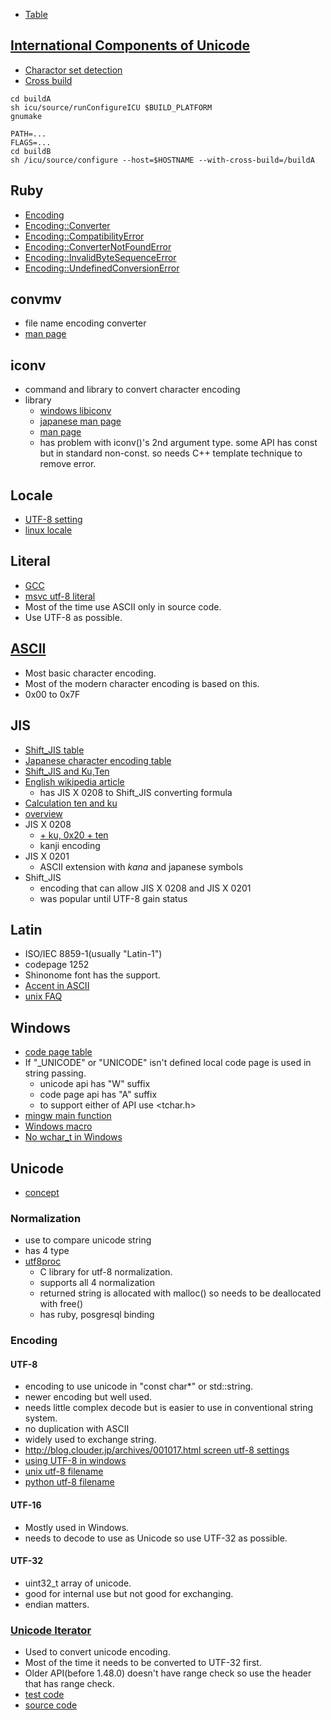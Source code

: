 * [Table](http://ash.jp/code/unitbl21.htm)

## [International Components of Unicode](http://site.icu-project.org/)
* [Charactor set detection](http://userguide.icu-project.org/conversion/detection)
* [Cross build](http://source.icu-project.org/repos/icu/icu/trunk/readme.html#HowToCrossCompileICU)
```shell
cd buildA
sh icu/source/runConfigureICU $BUILD_PLATFORM
gnumake

PATH=...
FLAGS=...
cd buildB
sh /icu/source/configure --host=$HOSTNAME --with-cross-build=/buildA
```

## Ruby
* [Encoding](http://www.ruby-doc.org/core/Encoding.html)
* [Encoding::Converter](http://www.ruby-doc.org/core/Encoding/Converter.html)
* [Encoding::CompatibilityError](http://www.ruby-doc.org/core/Encoding/CompatibilityError.html)
* [Encoding::ConverterNotFoundError](http://www.ruby-doc.org/core/Encoding/ConverterNotFoundError.html)
* [Encoding::InvalidByteSequenceError](http://www.ruby-doc.org/core/Encoding/InvalidByteSequenceError.html)
* [Encoding::UndefinedConversionError](http://www.ruby-doc.org/core/Encoding/UndefinedConversionError.html)

## convmv
* file name encoding converter
* [man page](http://www.j3e.de/linux/convmv/man/)

## iconv
* command and library to convert character encoding
* library
  * [windows libiconv](http://gnuwin32.sourceforge.net/packages/libiconv.htm)
  * [japanese man page](http://linuxjm.sourceforge.jp/html/LDP_man-pages/man3/iconv.3.html)
  * [man page](http://pubs.opengroup.org/onlinepubs/009695399/functions/iconv.html)
  * has problem with iconv()'s 2nd argument type. some API has const but in standard non-const. so needs C++ template technique to remove error.

## Locale
* [UTF-8 setting](http://developer.momonga-linux.org/wiki/?UTF-8)
* [linux locale](http://www.linuxdocs.org/HOWTOs/Unicode-HOWTO-3.html)

## Literal
* [GCC](http://gcc.gnu.org/onlinedocs/cpp/Implementation_002ddefined-behavior.html)
* [msvc utf-8 literal](http://stackoverflow.com/questions/688760/how-to-create-a-utf-8-string-literal-in-visual-c-2008)
* Most of the time use ASCII only in source code.
* Use UTF-8 as possible.

## [ASCII](http://en.wikipedia.org/wiki/ASCII)
* Most basic character encoding.
* Most of the modern character encoding is based on this.
* 0x00 to 0x7F

## JIS
* [Shift_JIS table](http://charset.7jp.net/sjis.html)
* [Japanese character encoding table](http://charset.7jp.net/)
* [Shift_JIS and Ku,Ten](http://slashdot.jp/journal/476584/%E5%8C%BA%E7%82%B9%E3%82%B3%E3%83%BC%E3%83%89%E3%81%A8-Shift_JIS)
* [English wikipedia article](http://en.wikipedia.org/wiki/Shift_JIS)
  * has JIS X 0208 to Shift_JIS converting formula
* [Calculation ten and ku](https://code.google.com/p/rpg2kemu/source/browse/trunk/rpg2kLib/Font.cpp#22)
* [overview](http://www.bugbearr.jp/?Shift_JIS)
* JIS X 0208
  * [+ ku, 0x20 + ten](0x20)
  * kanji encoding
* JIS X 0201
  * ASCII extension with *kana* and japanese symbols
* Shift_JIS
  * encoding that can allow JIS X 0208 and JIS X 0201
  * was popular until UTF-8 gain status

## Latin
* ISO/IEC 8859-1(usually "Latin-1")
* codepage 1252
* Shinonome font has the support.
* [Accent in ASCII](http://cosmoshouse.com/tools/acc-conv-j.htm)
* [unix FAQ](http://www.cl.cam.ac.uk/~mgk25/unicode.html)

## Windows
* [code page table](http://msdn.microsoft.com/en-us/library/windows/desktop/dd317756(v=vs.85).aspx)
* If "_UNICODE" or "UNICODE" isn't defined local code page is used in string passing.
  * unicode api has "W" suffix
  * code page api has "A" suffix
  * to support either of API use <tchar.h>
* [mingw main function](http://sourceforge.net/apps/trac/mingw-w64/wiki/Unicode%20apps)
* [Windows macro](http://www.ruche-home.net/program/tips/unicode)
* [No wchar_t in Windows](http://cppcms.com/files/nowide/html/)

## Unicode
* [concept](http://marigold.sakura.ne.jp/devel/unicode/concept.html)

### Normalization
* use to compare unicode string
* has 4 type
* [utf8proc](http://www.public-software-group.org/utf8proc)
  * C library for utf-8 normalization.
  * supports all 4 normalization
  * returned string is allocated with malloc() so needs to be deallocated with free()
  * has ruby, posgresql binding

### Encoding

#### UTF-8
* encoding to use unicode in "const char*" or std::string.
* newer encoding but well used.
* needs little complex decode but is easier to use in conventional string system.
* no duplication with ASCII
* widely used to exchange string.
* [http://blog.clouder.jp/archives/001017.html screen utf-8 settings](http://www.firstobject.com/wchar_t-string-on-linux-osx-windows.htm)
* [using UTF-8 in windows](http://www.utf8everywhere.org/)
* [unix utf-8 filename](http://unix.stackexchange.com/questions/38055/utf-8-filenames)
* [python utf-8 filename](http://nedbatchelder.com/blog/201106/filenames_with_accents.html)

#### UTF-16
* Mostly used in Windows.
* needs to decode to use as Unicode so use UTF-32 as possible.

#### UTF-32
* uint32_t array of unicode.
* good for internal use but not good for exchanging.
* endian matters.

### [Unicode Iterator](http://www.boost.org/doc/libs/release/libs/regex/doc/html/boost_regex/ref/internal_details/uni_iter.html)
* Used to convert unicode encoding.
* Most of the time it needs to be converted to UTF-32 first.
* Older API(before 1.48.0) doesn't have range check so use the header that has range check.
* [test code](https://github.com/boostorg/regex/blob/master/test/unicode/unicode_iterator_test.cpp)
* [source code](https://github.com/boostorg/regex/blob/master/include/boost/regex/pending/unicode_iterator.hpp)
